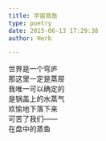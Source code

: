 ```yaml
---  
title: 宇宙蒸鱼  
type: poetry  
date: 2015-06-13 17:29:38  
author: Herb  

---  
```

世界是一个穹庐  
那这里一定是蒸屉  
我唯一可以确定的  
是锅盖上的水蒸气  
欢愉地下落下来  
可苦了我们——  
在盘中的蒸鱼